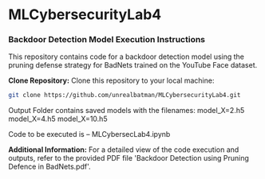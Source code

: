 # MLCybersecurityLab4
### Backdoor Detection Model Execution Instructions

This repository contains code for a backdoor detection model using the pruning defense strategy for BadNets trained on the YouTube Face dataset.

 **Clone Repository:** Clone this repository to your local machine:

   ```bash
   git clone https://github.com/unrealbatman/MLCybersecurityLab4.git
   ```

Output Folder contains saved models  with the filenames:
model_X=2.h5
model_X=4.h5
model_X=10.h5

Code to be executed is – MLCybersecLab4.ipynb 

**Additional Information:** For a detailed view of the code execution and outputs, refer to the provided PDF file 'Backdoor Detection using Pruning Defence in BadNets.pdf'.
